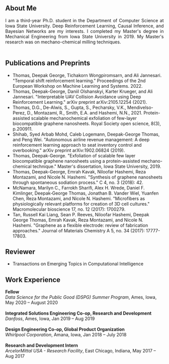 ## About Me
<div style="text-align: justify">I am a third-year Ph.D. student in the Department of Computer Science at Iowa State University. Deep Reinforcement Learning, Causal Inference, and Bayesian Networks are my interests. I completed my Master's degree in Mechanical Engineering from Iowa State University in 2019. My Master's research was on mechano-chemical milling techniques.</div><br>

## Publications and Preprints
- Thomas, Deepak George, Tichakorn Wongpiromsarn, and Ali Jannesari. "Temporal shift reinforcement learning." Proceedings of the 2nd European Workshop on Machine Learning and Systems. 2022.
- Thomas, Deepak-George, Daniil Olshanskyi, Karter Krueger, and Ali Jannesari. "Interpretable UAV Collision Avoidance using Deep Reinforcement Learning." arXiv preprint arXiv:2105.12254 (2021).
- Thomas, D.G., De-Alwis, S., Gupta, S., Pecharsky, V.K., Mendivelso-Perez, D., Montazami, R., Smith, E.A. and Hashemi, N.N., 2021. Protein-assisted scalable mechanochemical exfoliation of few-layer biocompatible graphene nanosheets. Royal Society open science, 8(3), p.200911.
- Shihab, Syed Arbab Mohd, Caleb Logemann, Deepak-George Thomas, and Peng Wei. "Autonomous airline revenue management: A deep reinforcement learning approach to seat inventory control and overbooking." arXiv preprint arXiv:1902.06824 (2019).
- Thomas, Deepak-George. "Exfoliation of scalable few layer biocompatible graphene nanosheets using a protein-assisted mechano-chemical technique." Master's dissertation, Iowa State University, 2019.
- Thomas, Deepak-George, Emrah Kavak, Niloofar Hashemi, Reza Montazami, and Nicole N. Hashemi. "Synthesis of graphene nanosheets through spontaneous sodiation process." C 4, no. 3 (2018): 42.
- McNamara, Marilyn C., Farrokh Sharifi, Alex H. Wrede, Daniel F. Kimlinger, Deepak‐George Thomas, Jonathan B. Vander Wiel, Yuanfen Chen, Reza Montazami, and Nicole N. Hashemi. "Microfibers as physiologically relevant platforms for creation of 3D cell cultures." Macromolecular bioscience 17, no. 12 (2017): 1700279.
- Tan, Russell Kai Liang, Sean P. Reeves, Niloofar Hashemi, Deepak George Thomas, Emrah Kavak, Reza Montazami, and Nicole N. Hashemi. "Graphene as a flexible electrode: review of fabrication approaches." Journal of Materials Chemistry A 5, no. 34 (2017): 17777-17803. <br>

## Reviewer

- Transactions on Emerging Topics in Computational Intelligence

## Work Experience

**Fellow**<br>
*Data Science for the Public Good (DSPG) Summer Program*, Ames, Iowa, May 2020 – August 2020 <br><br>
**Integrated Solutions Engineering Co-op, Research and Development**<br>
*Danfoss*, Ames, Iowa, Jan 2019 – Aug 2019 <br><br>
**Design Engineering Co-op, Global Product Organization**<br>
*Whirlpool Corporation*, Amana, Iowa, Jan 2018 – July 2018<br><br>
**Research and Development Intern**<br>
*ArcelorMittal USA - Research Facility*, East Chicago, Indiana, May 2017 – Aug 2017
